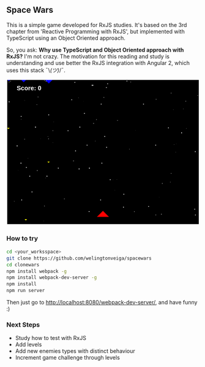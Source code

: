 ## Space Wars

This is a simple game developed for RxJS studies. It's based on the 3rd chapter from 'Reactive Programming with RxJS', but implemented with TypeScript using an Object Oriented approach. 

So, you ask: **Why use TypeScript and Object Oriented approach with RxJS?** I'm not crazy. The motivation for this reading and study is understanding and use better the RxJS integration with Angular 2, which uses this stack ¯\\_(ツ)_/¯.


![spaceship](spaceship.gif)

### How to try

```bash
cd <your_worksspace>
git clone https://github.com/welingtonveiga/spacewars
cd clonewars
npm install webpack -g
npm install webpack-dev-server -g
npm install
npm run server
```
Then just go to [http://localhost:8080/webpack-dev-server/](http://localhost:8080/webpack-dev-server/), and have funny :)


### Next Steps
* Study how to test with RxJS
* Add levels
* Add new enemies types with distinct behaviour
* Increment game challenge through levels